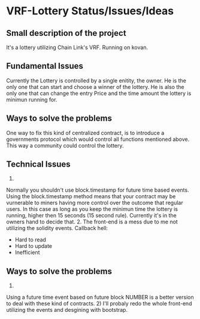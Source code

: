 # VRF-Lottery Status/Issues/Ideas

## Small description of the project
It's a lottery utilizing Chain Link's VRF.
Running on kovan.

## Fundamental Issues
Currently the Lottery is controlled by a single enitity, the owner. He is the only one that can start and choose a winner of the lottery.
He is also the only one that can change the entry Price and the time amount the lottery is minimun running for.
## Ways to solve the problems
One way to fix this kind of centralized contract, is to introduce a governments protocol which would control all functions mentioned above.
This way a community could control the lottery.
## Technical Issues
1. 
  Normally you shouldn't use block.timestamp for future time based events. Using the block.timestamp method means that your contract may be vurnerable to miners having more         control over the outcome that regular users. In this case as long as you keep the minimun time the lottery is running, higher then 15 seconds (15 second rule). Currently it's in   the owners hand to decide that.
2. 
  The front-end is a mess due to me not utilizing the solidity events. 
  Callback hell:
  - Hard to read
  - Hard to update
  - Inefficient

## Ways to solve the problems
1) 
Using a future time event based on future block NUMBER is a better version to deal with these kind of contracts.
2)
I'll probaly redo the whole front-end utilizing the events and desgining with bootstrap.
